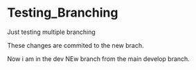 # Testing_Branching
Just testing multiple branching

These changes are commited to the new brach.

Now i am in the dev NEw branch from the main develop branch.
